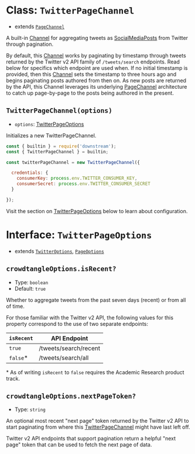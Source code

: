 # Class: `TwitterPageChannel`

- extends [`PageChannel`](../../../channels/page.md)

A built-in [Channel](../../../channels/channel.md) for aggregating tweets as [SocialMediaPosts](../../post.md) from Twitter through pagination.

By default, this [Channel](../../../channels/channel.md) works by paginating by timestamp through tweets returned by the Twitter v2 API family of `/tweets/search` endpoints. Read below for specifics which endpoint are used when. If no initial timestamp is provided, then this [Channel](../../../channels/channel.md) sets the timestamp to three hours ago and begins paginating posts authored from then on. As new posts are returned by the API, this Channel leverages its underlying [PageChannel](../../../channels/page.md) architecture to catch up page-by-page to the posts being authored in the present.

## `TwitterPageChannel(options)`

- `options`: [TwitterPageOptions](#Interface-TwitterPageOptions)

Initializes a new TwitterPageChannel.

```javascript
const { builtin } = require('downstream');
const { TwitterPageChannel } = builtin;

const twitterPageChannel = new TwitterPageChannel({

  credentials: {
    consumerKey: process.env.TWITTER_CONSUMER_KEY,
    consumerSecret: process.env.TWITTER_CONSUMER_SECRET
  }

});
```

Visit the section on [TwitterPageOptions](#Interface-TwitterPageOptions) below to learn about configuration.

# Interface: `TwitterPageOptions`
- extends [`TwitterOptions`](./shared/options.md), [`PageOptions`](../../../channels/page.md#Interface-PageOptions)

## `crowdtangleOptions.isRecent?`
- Type: `boolean`
- Default: `true`

Whether to aggregate tweets from the past seven days (recent) or from all of time.

For those familiar with the Twitter v2 API, the following values for this property correspond to the use of two separate endpoints:

| `isRecent` | API Endpoint          |
| -----------| --------------------- |
| `true`     | /tweets/search/recent |
| `false`*     | /tweets/search/all    |

\* As of writing `isRecent` to `false` requires the Academic Research product track.

## `crowdtangleOptions.nextPageToken?`

- Type: `string`

An optional most recent "next page" token returned by the Twitter v2 API to start paginating from where this [TwitterPageChannel](#Class-TwitterPageChannel) might have last left off.

Twitter v2 API endpoints that support pagination return a helpful "next page" token that can be used to fetch the next page of data.